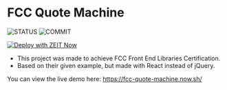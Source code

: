 # FCC Quote Machine

![STATUS](https://badgen.net/github/status/nicolasmgaray/fcc-quote-machine)
![COMMIT](https://badgen.net/github/last-commit/nicolasmgaray/fcc-quote-machine)

[![Deploy with ZEIT Now](https://zeit.co/button)](https://zeit.co/new/project?template=https://github.com/nicolasmgaray/fcc-quote-machine)

- This project was made to achieve FCC Front End Libraries Certification. 
- Based on their given example, but made with React instead of jQuery.

You can view the live demo here: https://fcc-quote-machine.now.sh/
